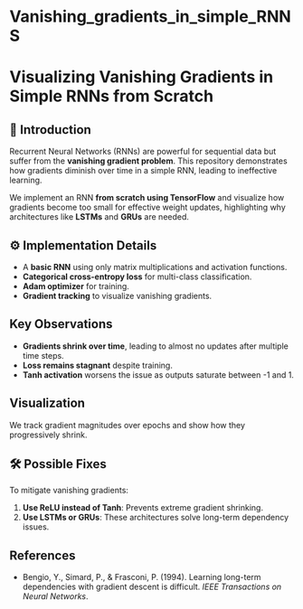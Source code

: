 # Vanishing_gradients_in_simple_RNNS
# Visualizing Vanishing Gradients in Simple RNNs from Scratch

## 📌 Introduction
Recurrent Neural Networks (RNNs) are powerful for sequential data but suffer from the **vanishing gradient problem**. This repository demonstrates how gradients diminish over time in a simple RNN, leading to ineffective learning. 

We implement an RNN **from scratch using TensorFlow** and visualize how gradients become too small for effective weight updates, highlighting why architectures like **LSTMs** and **GRUs** are needed.

## ⚙️ Implementation Details
- A **basic RNN** using only matrix multiplications and activation functions.
- **Categorical cross-entropy loss** for multi-class classification.
- **Adam optimizer** for training.
- **Gradient tracking** to visualize vanishing gradients.

##  Key Observations
- **Gradients shrink over time**, leading to almost no updates after multiple time steps.
- **Loss remains stagnant** despite training.
- **Tanh activation** worsens the issue as outputs saturate between -1 and 1.

##  Visualization
We track gradient magnitudes over epochs and show how they progressively shrink.



## 🛠️ Possible Fixes
To mitigate vanishing gradients:
1. **Use ReLU instead of Tanh**: Prevents extreme gradient shrinking.
2. **Use LSTMs or GRUs**: These architectures solve long-term dependency issues.


##  References
- Bengio, Y., Simard, P., & Frasconi, P. (1994). Learning long-term dependencies with gradient descent is difficult. *IEEE Transactions on Neural Networks*.



